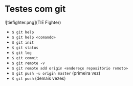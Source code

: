 # Testes com git

![tiefighter.png](TIE Fighter)

- ```$ git help```
- ```$ git help <comando>```
- ```$ git init```
- ```$ git status```
- ```$ git log```
- ```$ git commit```
- ```$ git remote -v```
- ```$ git remote add origin <endereço repositório remoto>```
- ```$ git push -u origin master``` (primeira vez)
- ```$ git push``` (demais vezes)

